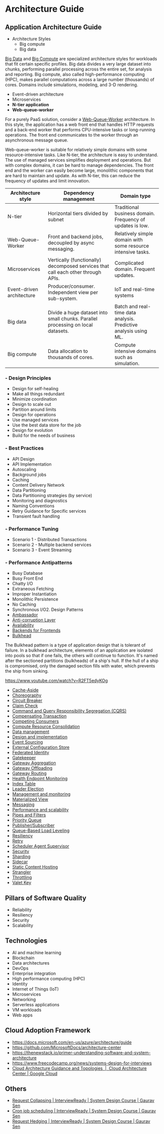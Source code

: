 # Architecture Guide

## Application Architecture Guide

- Architecture Styles
    - Big compute
    - Big data

[Big Data](https://docs.microsoft.com/en-us/azure/architecture/guide/architecture-styles/big-data) and [Big Compute](https://docs.microsoft.com/en-us/azure/architecture/guide/architecture-styles/big-compute) are specialized architecture styles for workloads that fit certain specific profiles. Big data divides a very large dataset into chunks, performing parallel processing across the entire set, for analysis and reporting. Big compute, also called high-performance computing (HPC), makes parallel computations across a large number (thousands) of cores. Domains include simulations, modeling, and 3-D rendering.

- Event-driven architecture
- Microservices
- **N-tier application**
- **Web-queue-worker**

For a purely PaaS solution, consider a [Web-Queue-Worker](https://docs.microsoft.com/en-us/azure/architecture/guide/architecture-styles/web-queue-worker) architecture. In this style, the application has a web front end that handles HTTP requests and a back-end worker that performs CPU-intensive tasks or long-running operations. The front end communicates to the worker through an asynchronous message queue.

Web-queue-worker is suitable for relatively simple domains with some resource-intensive tasks. Like N-tier, the architecture is easy to understand. The use of managed services simplifies deployment and operations. But with complex domains, it can be hard to manage dependencies. The front end and the worker can easily become large, monolithic components that are hard to maintain and update. As with N-tier, this can reduce the frequency of updates and limit innovation.

| **Architecture style**    | **Dependency management**                                                        | **Domain type**                                                  |
|----------------|--------------------------------|------------------------|
| N-tier                    | Horizontal tiers divided by subnet                                               | Traditional business domain. Frequency of updates is low.        |
| Web-Queue-Worker          | Front and backend jobs, decoupled by async messaging.                            | Relatively simple domain with some resource intensive tasks.     |
| Microservices             | Vertically (functionally) decomposed services that call each other through APIs. | Complicated domain. Frequent updates.                            |
| Event-driven architecture | Producer/consumer. Independent view per sub-system.                              | IoT and real-time systems                                        |
| Big data                  | Divide a huge dataset into small chunks. Parallel processing on local datasets.  | Batch and real-time data analysis. Predictive analysis using ML. |
| Big compute               | Data allocation to thousands of cores.                                           | Compute intensive domains such as simulation.                    |

### - Design Principles

- Design for self-healing
- Make all things redundant
- Minimize coordination
- Design to scale out
- Partition around limits
- Design for operations
- Use managed services
- Use the best data store for the job
- Design for evolution
- Build for the needs of business

### - Best Practices

- API Design
- API Implementation
- Autoscaling
- Background jobs
- Caching
- Content Delivery Network
- Data Partitioning
- Data Partitioning strategies (by service)
- Monitoring and diagnostics
- Naming Conventions
- Retry Guidance for Specific services
- Transient fault handling

### - Performance Tuning

- Scenario 1 - Distributed Transactions
- Scenario 2 - Multiple backend services
- Scenario 3 - Event Streaming

### - Performance Antipatterns

- Busy Database
- Busy Front End
- Chatty I/O
- Extraneous Fetching
- Improper Instantiation
- Monolithic Persistence
- No Caching
- Synchronous I/O2. Design Patterns
- [Ambassador](https://docs.microsoft.com/en-us/azure/architecture/patterns/ambassador)
- [Anti-corruption Layer](https://docs.microsoft.com/en-us/azure/architecture/patterns/anti-corruption-layer)
- [Availability](https://docs.microsoft.com/en-us/azure/architecture/patterns/category/availability)
- [Backends for Frontends](https://docs.microsoft.com/en-us/azure/architecture/patterns/backends-for-frontends)
- [Bulkhead](https://docs.microsoft.com/en-us/azure/architecture/patterns/bulkhead)

The Bulkhead pattern is a type of application design that is tolerant of failure. In a bulkhead architecture, elements of an application are isolated into pools so that if one fails, the others will continue to function. It's named after the sectioned partitions (bulkheads) of a ship's hull. If the hull of a ship is compromised, only the damaged section fills with water, which prevents the ship from sinking.

https://www.youtube.com/watch?v=R2FT5edyKOg

- [Cache-Aside](https://docs.microsoft.com/en-us/azure/architecture/patterns/cache-aside)
- [Choreography](https://docs.microsoft.com/en-us/azure/architecture/patterns/choreography)
- [Circuit Breaker](https://docs.microsoft.com/en-us/azure/architecture/patterns/circuit-breaker)
- [Claim Check](https://docs.microsoft.com/en-us/azure/architecture/patterns/claim-check)
- [Command and Query Responsibility Segregation (CQRS)](https://docs.microsoft.com/en-us/azure/architecture/patterns/cqrs)
- [Compensating Transaction](https://docs.microsoft.com/en-us/azure/architecture/patterns/compensating-transaction)
- [Competing Consumers](https://docs.microsoft.com/en-us/azure/architecture/patterns/competing-consumers)
- [Compute Resource Consolidation](https://docs.microsoft.com/en-us/azure/architecture/patterns/compute-resource-consolidation)
- [Data management](https://docs.microsoft.com/en-us/azure/architecture/patterns/category/data-management)
- [Design and implementation](https://docs.microsoft.com/en-us/azure/architecture/patterns/category/design-implementation)
- [Event Sourcing](https://docs.microsoft.com/en-us/azure/architecture/patterns/event-sourcing)
- [External Configuration Store](https://docs.microsoft.com/en-us/azure/architecture/patterns/external-configuration-store)
- [Federated Identity](https://docs.microsoft.com/en-us/azure/architecture/patterns/federated-identity)
- [Gatekeeper](https://docs.microsoft.com/en-us/azure/architecture/patterns/gatekeeper)
- [Gateway Aggregation](https://docs.microsoft.com/en-us/azure/architecture/patterns/gateway-aggregation)
- [Gateway Offloading](https://docs.microsoft.com/en-us/azure/architecture/patterns/gateway-offloading)
- [Gateway Routing](https://docs.microsoft.com/en-us/azure/architecture/patterns/gateway-routing)
- [Health Endpoint Monitoring](https://docs.microsoft.com/en-us/azure/architecture/patterns/health-endpoint-monitoring)
- [Index Table](https://docs.microsoft.com/en-us/azure/architecture/patterns/index-table)
- [Leader Election](https://docs.microsoft.com/en-us/azure/architecture/patterns/leader-election)
- [Management and monitoring](https://docs.microsoft.com/en-us/azure/architecture/patterns/category/management-monitoring)
- [Materialized View](https://docs.microsoft.com/en-us/azure/architecture/patterns/materialized-view)
- [Messaging](https://docs.microsoft.com/en-us/azure/architecture/patterns/category/messaging)
- [Performance and scalability](https://docs.microsoft.com/en-us/azure/architecture/patterns/category/performance-scalability)
- [Pipes and Filters](https://docs.microsoft.com/en-us/azure/architecture/patterns/pipes-and-filters)
- [Priority Queue](https://docs.microsoft.com/en-us/azure/architecture/patterns/priority-queue)
- [Publisher/Subscriber](https://docs.microsoft.com/en-us/azure/architecture/patterns/publisher-subscriber)
- [Queue-Based Load Leveling](https://docs.microsoft.com/en-us/azure/architecture/patterns/queue-based-load-leveling)
- [Resiliency](https://docs.microsoft.com/en-us/azure/architecture/patterns/category/resiliency)
- [Retry](https://docs.microsoft.com/en-us/azure/architecture/patterns/retry)
- [Scheduler Agent Supervisor](https://docs.microsoft.com/en-us/azure/architecture/patterns/scheduler-agent-supervisor)
- [Security](https://docs.microsoft.com/en-us/azure/architecture/patterns/category/security)
- [Sharding](https://docs.microsoft.com/en-us/azure/architecture/patterns/sharding)
- [Sidecar](https://docs.microsoft.com/en-us/azure/architecture/patterns/sidecar)
- [Static Content Hosting](https://docs.microsoft.com/en-us/azure/architecture/patterns/static-content-hosting)
- [Strangler](https://docs.microsoft.com/en-us/azure/architecture/patterns/strangler)
- [Throttling](https://docs.microsoft.com/en-us/azure/architecture/patterns/throttling)
- [Valet Key](https://docs.microsoft.com/en-us/azure/architecture/patterns/valet-key)

## Pillars of Software Quality

- Reliability
- Resiliency
- Security
- Scalability

## Technologies

- AI and machine learning
- Blockchain
- Data architectures
- DevOps
- Enterprise integration
- High performance computing (HPC)
- Identity
- Internet of Things (IoT)
- Microservices
- Networking
- Serverless applications
- VM workloads
- Web apps

## Cloud Adoption Framework

- https://docs.microsoft.com/en-us/azure/architecture/guide
- https://github.com/MicrosoftDocs/architecture-center
- https://thenewstack.io/primer-understanding-software-and-system-architecture
- https://www.freecodecamp.org/news/systems-design-for-interviews
- [Cloud Architecture Guidance and Topologies &nbsp;|&nbsp; Cloud Architecture Center | Google Cloud](https://cloud.google.com/architecture)

## Others

- [Request Collapsing | InterviewReady | System Design Course | Gaurav Sen](https://interviewready.io/blog/Concurrency-Patterns-for-Senior-Engineers-part-1)
- [Cron job scheduling | InterviewReady | System Design Course | Gaurav Sen](https://interviewready.io/blog/concurrency-for-senior-engineers-part-ii)
- [Request Hedging | InterviewReady | System Design Course | Gaurav Sen](https://interviewready.io/blog/concurrency-for-senior-engineers-part-iii)
